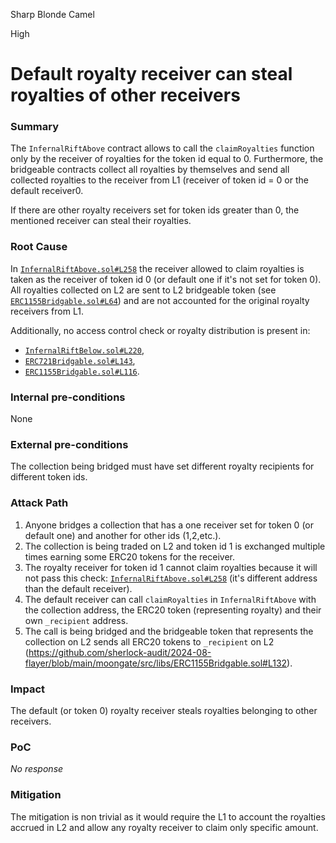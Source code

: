 Sharp Blonde Camel

High

# Default royalty receiver can steal royalties of other receivers

### Summary

The `InfernalRiftAbove` contract allows to call the `claimRoyalties` function only by the receiver of royalties for the token id equal to 0. Furthermore, the bridgeable contracts collect all royalties by themselves and send all collected royalties to the receiver from L1 (receiver of token id = 0 or the default receiver0. 

If there are other royalty receivers set for token ids greater than 0, the mentioned receiver can steal their royalties.

### Root Cause

In [`InfernalRiftAbove.sol#L258`](https://github.com/sherlock-audit/2024-08-flayer/blob/main/moongate/src/InfernalRiftAbove.sol#L258) the receiver allowed to claim royalties is taken as the receiver of token id 0 (or default one if it's not set for token 0). All royalties collected on L2 are sent to L2 bridgeable token (see [`ERC1155Bridgable.sol#L64`](https://github.com/sherlock-audit/2024-08-flayer/blob/main/moongate/src/libs/ERC1155Bridgable.sol#L64)) and are not accounted for the original royalty receivers from L1.

Additionally, no access control check or royalty distribution is present in:
* [`InfernalRiftBelow.sol#L220`](https://github.com/sherlock-audit/2024-08-flayer/blob/main/moongate/src/InfernalRiftBelow.sol#L220),
* [`ERC721Bridgable.sol#L143`](https://github.com/sherlock-audit/2024-08-flayer/blob/main/moongate/src/libs/ERC721Bridgable.sol#L143),
* [`ERC1155Bridgable.sol#L116`](https://github.com/sherlock-audit/2024-08-flayer/blob/main/moongate/src/libs/ERC1155Bridgable.sol#L116).

### Internal pre-conditions

None

### External pre-conditions

The collection being bridged must have set different royalty recipients for different token ids.

### Attack Path

1. Anyone bridges a collection that has a one receiver set for token 0 (or default one) and another for other ids (1,2,etc.).
2. The collection is being traded on L2 and token id 1 is exchanged multiple times earning some ERC20 tokens for the receiver.
3. The royalty receiver for token id 1 cannot claim royalties because it will not pass this check: [`InfernalRiftAbove.sol#L258`](https://github.com/sherlock-audit/2024-08-flayer/blob/main/moongate/src/InfernalRiftAbove.sol#L258) (it's different address than the default receiver).
4. The default receiver can call `claimRoyalties` in `InfernalRiftAbove` with the collection address, the ERC20 token (representing royalty) and their own `_recipient` address.
5. The call is being bridged and the bridgeable token that represents the collection on L2 sends all ERC20 tokens to `_recipient` on L2 (https://github.com/sherlock-audit/2024-08-flayer/blob/main/moongate/src/libs/ERC1155Bridgable.sol#L132).

### Impact

The default (or token 0) royalty receiver steals royalties belonging to other receivers.

### PoC

_No response_

### Mitigation

The mitigation is non trivial as it would require the L1 to account the royalties accrued in L2 and allow any royalty receiver to claim only specific amount.  